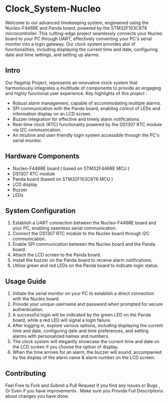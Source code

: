 # Clock_System-Nucleo

Welcome to our advanced timekeeping system, engineered using the Nucleo-F446RE and Panda board, powered by the STM32F103C8T6 microcontroller. This cutting-edge project seamlessly connects your Nucleo board to your PC through UART, effectively converting your PC's serial monitor into a login gateway. Our clock system provides alot of functionalities, including displaying the current time and date, configuring date and time settings, and setting up alarms.

## Intro

Our flagship Project, represents an innovative clock system that harmoniously integrates a multitude of components to provide an engaging and highly functional user experience. 
Key highlights of this project :

- Robust alarm management, capable of accommodating multiple alarms.
- SPI communication with the Panda board, enabling control of LEDs and information display on 
  an LCD screen.
- Buzzer integration for effective and timely alarm notifications.
- Real-time clock (RTC) functionality powered by the DS1307 RTC module via I2C communication.
- An intuitive and user-friendly login system accessible through the PC's serial monitor.

## Hardware Components

- Nucleo-F446RE board ( based on STM32F446RE MCU )
- DS1307 RTC module
- Panda board (based on STM32F103C8T6 MCU )
- LCD display
- Buzzer
- LEDs

## System Configuration

1. Establish a UART connection between the Nucleo-F446RE board and your PC, enabling seamless 
   serial communication.
2. Connect the DS1307 RTC module to the Nucleo board through I2C communication.
3. Enable SPI communication between the Nucleo board and the Panda board.
4. Attach the LCD screen to the Panda board.
5. Install the buzzer on the Panda board to receive alarm notifications.
6. Utilize green and red LEDs on the Panda board to indicate login status.

## Usage Guide

1. Initiate the serial monitor on your PC to establish a direct connection with the Nucleo board.
2. Provide your unique username and password when prompted for secure authentication.
3. A successful login will be indicated by the green LED on the Panda board, while a red LED will signal a login failure.
4. After logging in, explore various options, including displaying the current time and date, configuring date and time preferences, and setting alarms with personalized names and numbers.
5. The clock system will elegantly showcase the current time and date on the LCD screen if you choose the option of display.
6. When the time arrives for an alarm, the buzzer will sound, accompanied by the display of the alarm name & alarm number on the LCD screen.

## Contributing

Feel Free to Fork and Submit a Pull Request if you find any issues or Bugs , Or Even if you have improvements . Make sure you Provide Full Descriptions about changes you have done.  
